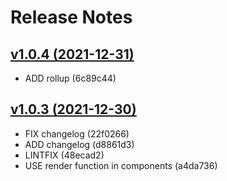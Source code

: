 # Release Notes

## [v1.0.4 (2021-12-31)](https://github.com/webflorist/privacy-policy-text/compare/v1.0.3...v1.0.4)

- ADD rollup (6c89c44)

## [v1.0.3 (2021-12-30)](https://github.com/webflorist/privacy-policy-text/compare/v1.0.2...v1.0.3)

- FIX changelog (22f0266)
- ADD changelog (d8861d3)
- LINTFIX (48ecad2)
- USE render function in components (a4da736)
